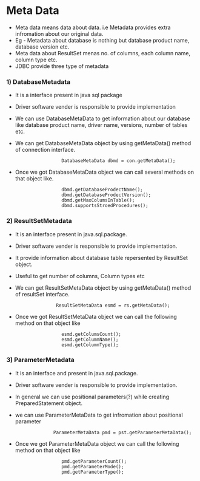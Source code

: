 # Meta Data
- Meta data means data about data. i.e Metadata provides extra infromation about our original data.
- Eg - Metadata about database is nothing but database product name, database version etc.
- Meta data about ResultSet menas no. of columns, each column name, column type etc.
- JDBC provide three type of metadata

### 1) DatabaseMetadata
- It is a interface present in java sql package
- Driver software vender is responsible to provide implementation
- We can use DatabaseMetaData to get information about our database like database product name, driver name, versions, number of tables etc.
- We can get DatabaseMetaData object by using getMetaData() method of connection interface.

                       DatabaseMetaData dbmd = con.getMetaData();
- Once we got DatabaseMetaData object we can call several methods on that object like.

                       dbmd.getDatabaseProdectName();
                       dbmd.getDatabaseProdectVersion();
                       dbmd.getMaxColumsInTable();
                       dbmd.supportsStroedProcedures();
  
### 2) ResultSetMetadata
- It is an interface present in java.sql.package.
- Driver software vender is responsible to provide implementation.
- It provide information about database table repersented by ResultSet object.
- Useful to get number of columns, Column types etc
- We can get ResultSetMetaData object by using getMetaData() method of resultSet interface.

                     ResultSetMetaData esmd = rs.getMetaData();
- Once we got ResultSetMetaData object we can call the following method on that object like

                       esmd.getColumsCount();
                       esmd.getColumnName();
                       esmd.getColumnType();
  
### 3) ParameterMetadata
- It is an interface and present in java.sql.package.
- Driver software vender is responsible to provide implementation.
- In general we can use positional parameters(?) while creating PreparedStatement object.
- we can use ParameterMetaData to get infromation about positional parameter

                    ParameterMetaData pmd = pst.getParameterMetaData();
- Once we got ParameterMetaData object we can call the following method on that object like

                       pmd.getParameterCount();
                       pmd.getParameterMode();
                       pmd.getParameterType();
                     

